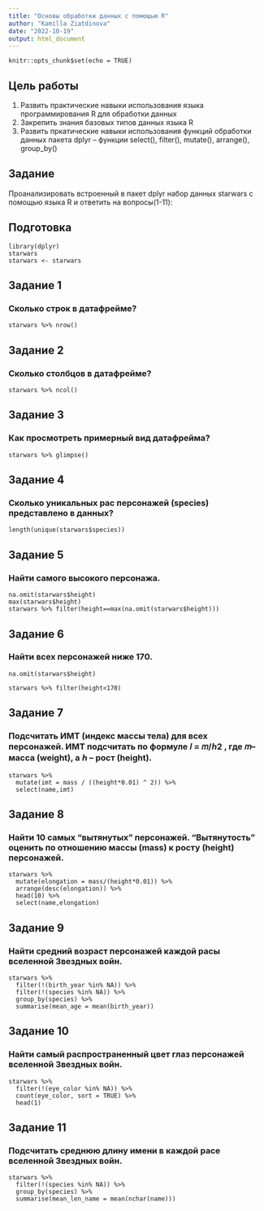 ```yaml
---
title: "Основы обработки данных с помощью R"
author: "Kamilla Ziatdinova"
date: "2022-10-19"
output: html_document
---
```


```{r setup, include=FALSE}
knitr::opts_chunk$set(echo = TRUE)
```



## Цель работы

1. Развить практические навыки использования языка программирования R для обработки данных
2. Закрепить знания базовых типов данных языка R
3. Развить пркатические навыки использования функций обработки данных пакета dplyr – функции
select(), filter(), mutate(), arrange(), group_by()


## Задание

Проанализировать встроенный в пакет dplyr набор данных starwars с помощью языка R и ответить на вопросы(1-11):

## Подготовка
```{r}
library(dplyr)
starwars
starwars <- starwars
```
## Задание 1
### Сколько строк в датафрейме?
```{r}
starwars %>% nrow()

```


## Задание 2
### Сколько столбцов в датафрейме?
```{r}
starwars %>% ncol()

```

## Задание 3
### Как просмотреть примерный вид датафрейма?
```{r}
starwars %>% glimpse()

```

## Задание 4
### Сколько уникальных рас персонажей (species) представлено в данных?
```{r}
length(unique(starwars$species))

```

## Задание 5
### Найти самого высокого персонажа.
```{r}
na.omit(starwars$height)
max(starwars$height)
starwars %>% filter(height==max(na.omit(starwars$height)))

```

## Задание 6
### Найти всех персонажей ниже 170.
```{r}
na.omit(starwars$height)

starwars %>% filter(height<170)

```
## Задание 7
### Подсчитать ИМТ (индекс массы тела) для всех персонажей. ИМТ подсчитать по формуле 𝐼 = 𝑚/ℎ2 , где 𝑚– масса (weight), а ℎ – рост (height).
```{r}
starwars %>%
  mutate(imt = mass / ((height*0.01) ^ 2)) %>%
  select(name,imt)

```

 
## Задание 8
### Найти 10 самых “вытянутых” персонажей. “Вытянутость” оценить по отношению массы (mass) к росту (height) персонажей.
```{r}
starwars %>%
  mutate(elongation = mass/(height*0.01)) %>%
  arrange(desc(elongation)) %>%
  head(10) %>%
  select(name,elongation)

```
 
## Задание 9
### Найти средний возраст персонажей каждой расы вселенной Звездных войн.
```{r}
starwars %>%
  filter(!(birth_year %in% NA)) %>% 
  filter(!(species %in% NA)) %>%
  group_by(species) %>%
  summarise(mean_age = mean(birth_year))

```
 
## Задание 10
### Найти самый распространенный цвет глаз персонажей вселенной Звездных войн.
```{r}
starwars %>%
  filter(!(eye_color %in% NA)) %>%
  count(eye_color, sort = TRUE) %>%
  head(1)

```
 
## Задание 11
### Подсчитать среднюю длину имени в каждой расе вселенной Звездных войн.
```{r}
starwars %>%
  filter(!(species %in% NA)) %>%
  group_by(species) %>%
  summarise(mean_len_name = mean(nchar(name)))

```


  
 
 
 